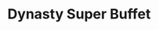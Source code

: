 ---
layout: place
title: "Dynasty Super Buffet"
permalink: /tennessee/nashville/dynasty-super-buffet.html
stateAbbr: TN
stateName: Tennessee
cityName: Nashville
seo:
  name: "Dynasty Super Buffet"
  type: Restaurant
  links: https://dynastysupertn.com/
description: "All-you-can-eat Asian spread (available for carry-out) plus hibachi grill, sushi & lunch specials. Dynasty Super Buffet serves delicious sushi in Nashville, Tennessee. Try fresh Japanese dishes for a great dining experience. Available for takeout, lunch, and dinner."
place_id: ChIJ40x90ttvZIgRjQvXyAmhU4Y
photos:
  - name: >-
      places/ChIJ40x90ttvZIgRjQvXyAmhU4Y/photos/AeeoHcIiXx4RpTBbrBPQw1di282gH1ISzASTHVL-M_0x-Ok6-rYI7K3UPlWHXZHFIpk9irMP2LCZyA2KNqjplBCacHyHrCbaboXWQ3K_aQUgU1XSXai3ML1zv4Ue3XGq4me8kebmKqep-qDfXFO4RmJzlltMYGGbC4DT9iJFovQJk1l7Cv2i4grCJmTvIovoTYT6MrqKFxGdlTH4tr8pQt-yGwItBb3yiHDEeHT8y04-T3ye7n63J5P4IbD0Oipu_L5LgDiicDljmBVf5CzsUwyBolZHhjzGaoHOpwxOUoGaT17U4PqWPyq5uZmOrk7cB4r_kVshaRGGhUDAxjCxS1RLd47rabX-oDNHyXG6o3MmI07D4HPAmhmZICnGqM6SAaOBA2ZgZ336X9ghJjxILSnhbweGrA5lrpd_iC5B5IEpmIsuInVd
    widthPx: 1920
    heightPx: 1080
    authorAttributions:
      - displayName: Eddie Frazier
        uri: https://maps.google.com/maps/contrib/108428604124709096393
        photoUri: >-
          https://lh3.googleusercontent.com/a-/ALV-UjXkUL-Gpp9IMG6XJjTvZGXdoLXvnRsLPPjfDK1AtkDiaLXL8iXi=s100-p-k-no-mo
    flagContentUri: >-
      https://www.google.com/local/imagery/report/?cb_client=maps_api_places.places_api&image_key=!1e10!2sCIHM0ogKEICAgICkn8yNoAE&hl=en-US
    googleMapsUri: >-
      https://www.google.com/maps/place//data=!3m4!1e2!3m2!1sCIHM0ogKEICAgICkn8yNoAE!2e10!4m2!3m1!1s0x88646fdbd27d4ce3:0x8653a109c8d70b8d
  - name: >-
      places/ChIJ40x90ttvZIgRjQvXyAmhU4Y/photos/AeeoHcKyCpypUg1IpS03qZRq0Rt3Lcm8Ic7GtEBw8LO39RE6FGXah9uma5rD9X9eG8Zz13S0TMPAhRcXs4cwiYK9Zpik2I1B0flEYMcqHwCq6Gs2JLsDZ0Bv8SWwW0Pww8-MaBur39HPpPwjDQdzbPHu-LMcbmXEZYkkCd2XGyO2AGLzJ2sPo70wrrPI0Rr1PL6YVQpPy9Do_gpc9WiYiHhsKkSENdxBjdblfvOsX3ozSK7puO4Z7yG4iuuZ4trECxrcpxf6k3mdHu_mGD35KPQsXrTyHprVK16BiDOlfsIi-7CGGr02IeZTMz5tS4y_xAsrj7puX7jGr-4-VHL3LxIONA5o0mqoTqlF9V1dwlUpwPC6Zymw1kmgUcJT7v8N9ZbY8ZUVZoUnhbTVLQL1CKTU10BHqFf8Yk2pRC9SzagnLrzwUJ0
    widthPx: 4000
    heightPx: 3000
    authorAttributions:
      - displayName: SpcT0rres
        uri: https://maps.google.com/maps/contrib/115303175340600413536
        photoUri: >-
          https://lh3.googleusercontent.com/a-/ALV-UjUDeYXIr1G5RG7-CqZUrGIXBeXAyv_EnVS4Z6qHzzWvF8TfrVGT=s100-p-k-no-mo
    flagContentUri: >-
      https://www.google.com/local/imagery/report/?cb_client=maps_api_places.places_api&image_key=!1e10!2sCIHM0ogKEICAgIDdo-yE9wE&hl=en-US
    googleMapsUri: >-
      https://www.google.com/maps/place//data=!3m4!1e2!3m2!1sCIHM0ogKEICAgIDdo-yE9wE!2e10!4m2!3m1!1s0x88646fdbd27d4ce3:0x8653a109c8d70b8d
  - name: >-
      places/ChIJ40x90ttvZIgRjQvXyAmhU4Y/photos/AeeoHcKom9TzXWHXr9Knw0mwzY6Flnm8Lui-rN7y8uttnRLfe1Ggpgu4B3yID6x-zFGLh1jpr68qxGU4_Aj-S3cU84s_xflbhjOgmo7PF7utKh6YPhqDvc1E-8Ff47nAYiY9piCQOcyTnrh9foNnBsVR2BR_HOHY6VuQZi1sDP9sQSWPRRRDvTl7M3SIYCE0ZErvoutGY2WdRt8z2WvWDSraj07gtXSLU-z3EWHZ8n2HyYgDdECTtAIvJUS4SnlWgFNok9L_9ZZlFI8qHL0etit4f5ObCkBhZESwCWFx7ZQx6hIiew0AAFgsnWpjsN0y0RQspcE-mVPBC1cy9nTUNwDeIMU--krxX7coJaFZTN5vIfKM-p0D9PAcPsB1NM-UHA5h-UpLrGbENqYBzWyDVvtJoOTh5dS7C8T1o3TvDMbf1LPYKQ
    widthPx: 3060
    heightPx: 4080
    authorAttributions:
      - displayName: Adebiyi Lawal
        uri: https://maps.google.com/maps/contrib/106674702740888728827
        photoUri: >-
          https://lh3.googleusercontent.com/a/ACg8ocL4lxpZnWC1uwMqAvBi6iaes8AvlJzFwDNjBwnfW1Tljc0bEg=s100-p-k-no-mo
    flagContentUri: >-
      https://www.google.com/local/imagery/report/?cb_client=maps_api_places.places_api&image_key=!1e10!2sCIHM0ogKEICAgICvouLUEg&hl=en-US
    googleMapsUri: >-
      https://www.google.com/maps/place//data=!3m4!1e2!3m2!1sCIHM0ogKEICAgICvouLUEg!2e10!4m2!3m1!1s0x88646fdbd27d4ce3:0x8653a109c8d70b8d
  - name: >-
      places/ChIJ40x90ttvZIgRjQvXyAmhU4Y/photos/AeeoHcLkQVT8uRPacBAFsBLVgZZL7EWGO2FzQB4QPvMMdhtDlPmA2LaPGIviz-MaJ7MURqqQfFgzP8zWO1heR0pbnY_uD3FYtyg0ZHc79BaVRB1Y6v9gXD-S7ZjETJXfnUhp9i_ZVrTNGQCSexbLAZTbA6eES81b3bChTXB4Qhu4uwcqJt5HwoYsND1Lg75Otc7uDANtNOqrpK8v6u093Esuib89P66hGou3zWVYT0kfx3qA5X1oaiGr63xYwT2rS6msXUjhuS5dJBZErOrN5Z65EJ9rWUCvPXsdkJivzRPYML8AF9j_pCHdi4MLdJjZf827nvztMhPhncPpCK19bCHHRR88o6U6JIk1S66VfQO-Kct4a4cYQ_0V8C3M41EZFwXLIGURQZffmsIdRxxCFspmyh0Lcr0Z4QBFOEyiLsqb48CGo2U
    widthPx: 3024
    heightPx: 4032
    authorAttributions:
      - displayName: K Wells
        uri: https://maps.google.com/maps/contrib/105241449661937953060
        photoUri: >-
          https://lh3.googleusercontent.com/a-/ALV-UjWhhn_kcdCznQNnL2uDGkJh0v2kZBT__a3c86xgzkKUIK4mxqY=s100-p-k-no-mo
    flagContentUri: >-
      https://www.google.com/local/imagery/report/?cb_client=maps_api_places.places_api&image_key=!1e10!2sCIHM0ogKEICAgICeuIm_kQE&hl=en-US
    googleMapsUri: >-
      https://www.google.com/maps/place//data=!3m4!1e2!3m2!1sCIHM0ogKEICAgICeuIm_kQE!2e10!4m2!3m1!1s0x88646fdbd27d4ce3:0x8653a109c8d70b8d
  - name: >-
      places/ChIJ40x90ttvZIgRjQvXyAmhU4Y/photos/AeeoHcINpNhERe-oBReA1xciXhzsGxe05fz85Hx2JCs3dlRYTAHbVoGGO0RcEWA_U3h-u5u1hZN9qEwlrdb5e3jLXdqKSX2X3laWHtAEt-1yATBKGRff8VUMcwcKgfXe9IWeCpw_6LOqo5y92aWXSqF5nPNvkqTnJzfpuJiUkw-ZyyI3OgHHhgiot0MtvuxoefslNnplWTK0BhOQ0YVUoRRL4t7rhnZsQreDkLgHjwZStRafSVHdMA8LtPwVp_vCHPN8ubo0JCCkphl9Fs2vZKJmqr-dYMD7OAby02Bs5_ISC2IyMihCCjMnk_xqEFwW1DAWbY3rkTqLMwr3UIRuSHUqKF4zhBSXOQZOvnX0_45aFPgHyp1jkvU-e54_bemyMJRIxol7fskDrK0wjluTpMYdgx3kV0HlS9P5sSsbphgkPoCwr-3R
    widthPx: 3060
    heightPx: 4080
    authorAttributions:
      - displayName: Adebiyi Lawal
        uri: https://maps.google.com/maps/contrib/106674702740888728827
        photoUri: >-
          https://lh3.googleusercontent.com/a/ACg8ocL4lxpZnWC1uwMqAvBi6iaes8AvlJzFwDNjBwnfW1Tljc0bEg=s100-p-k-no-mo
    flagContentUri: >-
      https://www.google.com/local/imagery/report/?cb_client=maps_api_places.places_api&image_key=!1e10!2sCIHM0ogKEICAgICvooLLuAE&hl=en-US
    googleMapsUri: >-
      https://www.google.com/maps/place//data=!3m4!1e2!3m2!1sCIHM0ogKEICAgICvooLLuAE!2e10!4m2!3m1!1s0x88646fdbd27d4ce3:0x8653a109c8d70b8d
  - name: >-
      places/ChIJ40x90ttvZIgRjQvXyAmhU4Y/photos/AeeoHcIn2qY3q-ICLame9IiGZ2Z6ZV83fZEcGXt34VbWiFKzc87gT83o-KR_Ry3OUFw1MPOvMIeLGkmvdEuvDdpg-7Zec7KBOxJD4NvxpNGC0TPl_GZacF4YjbxuHcygj5fROyw4vy6Sb1kwLunjky_kluU_lIZT-whFINybYCr4XQCnaF8HFJYhMpx2cGr0a-bReEmUfWpasdbgsvmMeuxIn4GfHzN7JsMdRwvNwZuGL3MwyJ8CSJajyF_2A0U5vHXiEPJkFS96dT5r4-W4cS3mgIMm1kQf_N4XeGxFN1_A7xeZt14hHvYgDuWYdDHCXEXW1t4jc_4p87pzNHojBtjCQQxZU6nkIMgsbBB7HQsxk2KAYLgBOClBZWJxBNPTUfb1bQETGZ2dGarBX9L9cZ_9tfHWKCr0qOcCQQh_RsGSlFNvaQ
    widthPx: 3024
    heightPx: 4032
    authorAttributions:
      - displayName: Jose Angel Ardon Salguero
        uri: https://maps.google.com/maps/contrib/114938299731367442317
        photoUri: >-
          https://lh3.googleusercontent.com/a-/ALV-UjWAQuysOOnGXDR0nOKw1mFkLRM2BMbM-rOwvuT1gISuDpFq3f_J=s100-p-k-no-mo
    flagContentUri: >-
      https://www.google.com/local/imagery/report/?cb_client=maps_api_places.places_api&image_key=!1e10!2sCIHM0ogKEICAgICLqqO6Zw&hl=en-US
    googleMapsUri: >-
      https://www.google.com/maps/place//data=!3m4!1e2!3m2!1sCIHM0ogKEICAgICLqqO6Zw!2e10!4m2!3m1!1s0x88646fdbd27d4ce3:0x8653a109c8d70b8d
  - name: >-
      places/ChIJ40x90ttvZIgRjQvXyAmhU4Y/photos/AeeoHcJn_T1ooVz-g-dUBK32c2vbDuJ4fIK5skxkOVSlI1KF93Zs6yN9CoJkuL0U-FV4VuZRVp5jYZt_m-DrET2sjhvgl6lawBpVBXbyrxBLP-cZjNNWDBloBxUVex6qVoW-EaKqJ89jjJbj6ILxqX9soNfgub4CNKaNAgGH_gAeTQNgnQePxaCE62pC6aBbHspTvmyRbZE4-wCEBezgNkDS9tnak3pPV6Vl3cOFvFPMaMCEbkzolpRX7UI5zF4lU65s_dGXL73OHVyA43okpW9Q4SGON51hB5JReBZ45UBQVePdjd9t1MqtAZ2Mp3evqiwC7hW7IJQ9v0LyJPggM-bU3Q_o7LFNMmjr6BwkTMbL8OpNYX8j-CGnzZRgrDgL4LJ5bBsKpUIrbPoDslSb11XmDXKSar84VXJQ8cQLFEnqDUY
    widthPx: 4032
    heightPx: 1960
    authorAttributions:
      - displayName: Dawn Reynolds
        uri: https://maps.google.com/maps/contrib/117536001526012295763
        photoUri: >-
          https://lh3.googleusercontent.com/a-/ALV-UjWHDmaIfxAhG5YdHsdoIn_LvFirxeFNtrxVmSH_WFsqbLxaLYDY=s100-p-k-no-mo
    flagContentUri: >-
      https://www.google.com/local/imagery/report/?cb_client=maps_api_places.places_api&image_key=!1e10!2sCIHM0ogKEICAgICm1d-1EA&hl=en-US
    googleMapsUri: >-
      https://www.google.com/maps/place//data=!3m4!1e2!3m2!1sCIHM0ogKEICAgICm1d-1EA!2e10!4m2!3m1!1s0x88646fdbd27d4ce3:0x8653a109c8d70b8d
  - name: >-
      places/ChIJ40x90ttvZIgRjQvXyAmhU4Y/photos/AeeoHcIwiumABlWqgv9ijohuPQ7hGKdF91D8Nvrr6dalZ2kM9odW1IbFnCHrEWo0BDLJJ_J79Zhr6MmZcwd6NQ56vgNMbSOw5NKylAW_SlyCIz9PyfmR14L7PACvhvYy0bzFX9KadXqCS9ozen8sNjboEYV0ZMwqjVEJoH5IQxx6XGlHLbm_SZKT63oMcidPBtbDCsWdMYRuQVpo6JXyegSD7jTdudIV1bFkgsRM7plvOkQ3zLUi-aztI2orw2S71vGGy7zWdYLF9FYJnHK0YmEtifZX5gyxk36ohSDxVxZA5ixJQvmrhfFZY9ILDgoTEgrtg9HZ8KZzt1W4kSGmBWG2n7Mnsts1Zf7QF1AcnVikv86naQ6Yh6ssMNn2kdUP1BBaBTxQ7VhJI_Dp_iPtIbeXYA7PCVqTW2GHO8T4aISiFIHKyKJ4
    widthPx: 3024
    heightPx: 4032
    authorAttributions:
      - displayName: Erika Calderon
        uri: https://maps.google.com/maps/contrib/105042653365305170753
        photoUri: >-
          https://lh3.googleusercontent.com/a/ACg8ocLw29IAkZE1e-b6oqyeRidAp5Qp10Nx9z8nSsYFAOOsdI9obQ=s100-p-k-no-mo
    flagContentUri: >-
      https://www.google.com/local/imagery/report/?cb_client=maps_api_places.places_api&image_key=!1e10!2sCIHM0ogKEICAgICOhMWFxQE&hl=en-US
    googleMapsUri: >-
      https://www.google.com/maps/place//data=!3m4!1e2!3m2!1sCIHM0ogKEICAgICOhMWFxQE!2e10!4m2!3m1!1s0x88646fdbd27d4ce3:0x8653a109c8d70b8d
  - name: >-
      places/ChIJ40x90ttvZIgRjQvXyAmhU4Y/photos/AeeoHcKb5nWmaSNgRy3W13zI-CHIviCLL4ZtMixkazoDk8ZEygnv4cDki3zJYL__z9LOFTGggGHlNznhYq9UzFgfXjUM2PTD1I_Ye7em4C7xR3HTWYO41__UGY_vV11M6LfGqgvbEf2pAxq6pbhKGwtFVnhwPnQ4aGiQyFbpMNj1t0auifj5UuivHDZfTXn7gPiNhU_Q4GEbuTX3z9xSeTSdH-jELH_m2mTP_Nsq-yA29_p4d7IqOpfKKoJ96Nn231N3_6veqW5VjDTWJnfOWAAKS05DicrQtMZG-XXB5YOGLm_eqfByMh-LnJg6rOib7Nm7pchCJy8yIIbSFCGQ8q-xTMLg5YPsMoNh4AfSue9woo1u0My9GtV40Ys3dvTudLFrD8B047ogFcE_ZXw6FR5UlefkJFiv08gWzZ5FeXmzSm_UZmzt
    widthPx: 3072
    heightPx: 3072
    authorAttributions:
      - displayName: S Knox
        uri: https://maps.google.com/maps/contrib/110440161970483488061
        photoUri: >-
          https://lh3.googleusercontent.com/a/ACg8ocLdWu1Y6cEwuRCu3WEpagYwW0S0yxhqItsUfK0VZuY88OXGOg=s100-p-k-no-mo
    flagContentUri: >-
      https://www.google.com/local/imagery/report/?cb_client=maps_api_places.places_api&image_key=!1e10!2sCIHM0ogKEICAgIDH0Pvu1gE&hl=en-US
    googleMapsUri: >-
      https://www.google.com/maps/place//data=!3m4!1e2!3m2!1sCIHM0ogKEICAgIDH0Pvu1gE!2e10!4m2!3m1!1s0x88646fdbd27d4ce3:0x8653a109c8d70b8d
  - name: >-
      places/ChIJ40x90ttvZIgRjQvXyAmhU4Y/photos/AeeoHcLSl4hcZnM47B5hPvNiuxr1cC_P6XVRxiE3NMaznyRmOPpKcbOgfJzYpa3MdgIB4ZuR7dhTUaZBSe7nZsSQvYcEO70TQCmja18h7-FqrLp74XBaz8pcipDETEY7mKp0nA5UiOIuEXBXMNsENEME0wamE9V0r_-D4gO8CXZol39g0H1WOoAZLHa3cbfaR1wsrjlPvc5fFYmRkLHhCHrG2iE3UOY7UM2mSdhQPK7a8c6wu_bvf-Tl94RoKWzlIGVgxxWmWkOB0mHeGD_nq-58TjL1dVTHS2VpyUfPBE8IVWVu67Iao6QjzLiy4kzIbTox-D0NOS_VYGTuIJ1X47-_L_Gk9YTmtbH249P3hnBmVrmf3RmqMho4OWMYkiqRgWEkDWM5ARH8Hl9ca0byQufH7G6DBDwPgLfUBzdJKUMBk_ccSp0Y
    widthPx: 4160
    heightPx: 3120
    authorAttributions:
      - displayName: Lucky Blackwell
        uri: https://maps.google.com/maps/contrib/105438079698732441867
        photoUri: >-
          https://lh3.googleusercontent.com/a-/ALV-UjUtSplgAjIEVqHn2iofz9u0aMUHX_Ydzsxiijn6mvkgoiTvuJFSkg=s100-p-k-no-mo
    flagContentUri: >-
      https://www.google.com/local/imagery/report/?cb_client=maps_api_places.places_api&image_key=!1e10!2sCIHM0ogKEICAgIDKsNfLpwE&hl=en-US
    googleMapsUri: >-
      https://www.google.com/maps/place//data=!3m4!1e2!3m2!1sCIHM0ogKEICAgIDKsNfLpwE!2e10!4m2!3m1!1s0x88646fdbd27d4ce3:0x8653a109c8d70b8d
address: 5433 Nolensville Pk, Nashville, TN 37211, USA
street: 5433 Nolensville Pk
city: Nashville
state: TN
zip: '37211'
country: USA
neighborhood: Townhomes of Shadow Glen
latitude: '36.050177'
longitude: '-86.715377'
accessibility_options:
  wheelchairAccessibleParking: true
  wheelchairAccessibleEntrance: true
  wheelchairAccessibleRestroom: true
  wheelchairAccessibleSeating: true
business_status: OPERATIONAL
name: Dynasty Super Buffet
google_maps_links:
  directionsUri: >-
    https://www.google.com/maps/dir//''/data=!4m7!4m6!1m1!4e2!1m2!1m1!1s0x88646fdbd27d4ce3:0x8653a109c8d70b8d!3e0
  placeUri: https://maps.google.com/?cid=9679257087545641869
  writeAReviewUri: >-
    https://www.google.com/maps/place//data=!4m3!3m2!1s0x88646fdbd27d4ce3:0x8653a109c8d70b8d!12e1
  reviewsUri: >-
    https://www.google.com/maps/place//data=!4m4!3m3!1s0x88646fdbd27d4ce3:0x8653a109c8d70b8d!9m1!1b1
  photosUri: >-
    https://www.google.com/maps/place//data=!4m3!3m2!1s0x88646fdbd27d4ce3:0x8653a109c8d70b8d!10e5
primary_type: Chinese Restaurant
opening_hours:
  regular: null
  current: null
secondary_opening_hours:
  regular:
    weekdayDescriptions: null
    type: null
  current:
    weekdayDescriptions: null
    type: null
phone: (615) 832-5528
price_level: PRICE_LEVEL_INEXPENSIVE
price_range: $10 &ndash; $20
rating: '3.6'
rating_count: 0
website: https://dynastysupertn.com/
reviews:
  - name: >-
      places/ChIJ40x90ttvZIgRjQvXyAmhU4Y/reviews/ChdDSUhNMG9nS0VJQ0FnTUNJLTRQWXJBRRAB
    relativePublishTimeDescription: a week ago
    rating: 4
    text:
      text: >-
        Food was "okay"! Lots of choices. Better if you like seafood, clams
        oysters squid fish shrimp. Good choices of desserts, not much salad
        choices. Most dishes not marked so hard to know what it is. Food not
        hot.

        Staff friendly and helpful.
      languageCode: en
    originalText:
      text: >-
        Food was "okay"! Lots of choices. Better if you like seafood, clams
        oysters squid fish shrimp. Good choices of desserts, not much salad
        choices. Most dishes not marked so hard to know what it is. Food not
        hot.

        Staff friendly and helpful.
      languageCode: en
    authorAttribution:
      displayName: Linda Carol Brown Hamm
      uri: https://www.google.com/maps/contrib/117077912962078351827/reviews
      photoUri: >-
        https://lh3.googleusercontent.com/a-/ALV-UjU55S9bunjH036Le5KnpUWTcHfCmH-3EO232mKqNQL2-49ejsLg8Q=s128-c0x00000000-cc-rp-mo-ba3
    publishTime: '2025-04-05T01:35:33.820668Z'
    flagContentUri: >-
      https://www.google.com/local/review/rap/report?postId=ChdDSUhNMG9nS0VJQ0FnTUNJLTRQWXJBRRAB&d=17924085&t=1
    googleMapsUri: >-
      https://www.google.com/maps/reviews/data=!4m6!14m5!1m4!2m3!1sChdDSUhNMG9nS0VJQ0FnTUNJLTRQWXJBRRAB!2m1!1s0x88646fdbd27d4ce3:0x8653a109c8d70b8d
  - name: >-
      places/ChIJ40x90ttvZIgRjQvXyAmhU4Y/reviews/ChdDSUhNMG9nS0VJQ0FnTURnOG9tV21nRRAB
    relativePublishTimeDescription: a month ago
    rating: 2
    text:
      text: >-
        Well, I'm still searching for my favorite Chinese buffet in Antioch.
        This one left a lot to be desired.

        #1) service was ok but there was the fact I waited the whole meal to see
        my server one time. They brought my sweet tea with like 3 ice cubes in
        it so it was warm-cool at best lol waited the whole meal for a refill
        without seeing the waitress.

        #2) the food offered is a very wide variety from seafood to hibachi to
        fried foods to stir fried foods to sushi. However this is one of those
        situations where you'd rather a restaurant pick 2 or 3 things and excel
        at those three things instead of serving everything and none of them are
        any good...

        The hibachi ingredients seemed fresh and well stocked. However I'm not a
        big fan of hibachi, so I didn't order any. However, if you like hibachi
        it seems like this may be one spot you happen to like.

        The fried foods were OK but mostly stale or burnt and we went at lunch
        time. I'm including a picture of some chicken on a stick I wanted to try
        but it was no good.

        The fried chicken pieces with sweet n sour sauce was the only thing my
        husband found to enjoy.

        I liked the fried rice and some veggie options. I got along ok with the
        desserts that were offered but I noticed several things: the ice cream
        spoon cleaning sink was barely running and looked like it hadn't been
        cleaned all day. They didn't have bowls by the ice cream so people were
        stuffing sauce cups with ice cream and it was getting messy.

        The sushi was ok looking and I might have partaken if the Wasabi had
        looked freshly prepared instead of in it's separating state. The fried
        sushi was so stale it was gross I had to spit it out. I realized why
        when I rounded the corner and saw 5 whole rolls of fried sushi sitting
        in a bowl on top of ice. Not freshly prepared. 🤢

        #3) The floors and lower walls were dirty, chairs sticky and the
        bathrooms needed attention. We will not be back to this buffet.

        When we checked out the lady at the register did not even ask how our
        meal was or conversate. 😒 sorely disappointed.
      languageCode: en
    originalText:
      text: >-
        Well, I'm still searching for my favorite Chinese buffet in Antioch.
        This one left a lot to be desired.

        #1) service was ok but there was the fact I waited the whole meal to see
        my server one time. They brought my sweet tea with like 3 ice cubes in
        it so it was warm-cool at best lol waited the whole meal for a refill
        without seeing the waitress.

        #2) the food offered is a very wide variety from seafood to hibachi to
        fried foods to stir fried foods to sushi. However this is one of those
        situations where you'd rather a restaurant pick 2 or 3 things and excel
        at those three things instead of serving everything and none of them are
        any good...

        The hibachi ingredients seemed fresh and well stocked. However I'm not a
        big fan of hibachi, so I didn't order any. However, if you like hibachi
        it seems like this may be one spot you happen to like.

        The fried foods were OK but mostly stale or burnt and we went at lunch
        time. I'm including a picture of some chicken on a stick I wanted to try
        but it was no good.

        The fried chicken pieces with sweet n sour sauce was the only thing my
        husband found to enjoy.

        I liked the fried rice and some veggie options. I got along ok with the
        desserts that were offered but I noticed several things: the ice cream
        spoon cleaning sink was barely running and looked like it hadn't been
        cleaned all day. They didn't have bowls by the ice cream so people were
        stuffing sauce cups with ice cream and it was getting messy.

        The sushi was ok looking and I might have partaken if the Wasabi had
        looked freshly prepared instead of in it's separating state. The fried
        sushi was so stale it was gross I had to spit it out. I realized why
        when I rounded the corner and saw 5 whole rolls of fried sushi sitting
        in a bowl on top of ice. Not freshly prepared. 🤢

        #3) The floors and lower walls were dirty, chairs sticky and the
        bathrooms needed attention. We will not be back to this buffet.

        When we checked out the lady at the register did not even ask how our
        meal was or conversate. 😒 sorely disappointed.
      languageCode: en
    authorAttribution:
      displayName: jasiel lovell
      uri: https://www.google.com/maps/contrib/110992366119666138725/reviews
      photoUri: >-
        https://lh3.googleusercontent.com/a-/ALV-UjUyZCX6JLYFMjZwW9CdKk2BuCoEJ87S8hW1ZNbqPCM4QXn4cn79=s128-c0x00000000-cc-rp-mo-ba4
    publishTime: '2025-02-23T21:30:17.463927Z'
    flagContentUri: >-
      https://www.google.com/local/review/rap/report?postId=ChdDSUhNMG9nS0VJQ0FnTURnOG9tV21nRRAB&d=17924085&t=1
    googleMapsUri: >-
      https://www.google.com/maps/reviews/data=!4m6!14m5!1m4!2m3!1sChdDSUhNMG9nS0VJQ0FnTURnOG9tV21nRRAB!2m1!1s0x88646fdbd27d4ce3:0x8653a109c8d70b8d
  - name: >-
      places/ChIJ40x90ttvZIgRjQvXyAmhU4Y/reviews/ChZDSUhNMG9nS0VJQ0FnSURmbVBuMlVBEAE
    relativePublishTimeDescription: 3 months ago
    rating: 2
    text:
      text: >-
        I recently visited Dynasty Buffet, and while my experience had some
        positives, it also left room for improvement. The standout aspect of
        this restaurant was the service—absolutely amazing! The staff was
        attentive, friendly, and quick to assist with anything we needed. Their
        professionalism and hospitality definitely elevated the visit. The
        prices were also very reasonable, making it a budget-friendly dining
        option.


        However, the food quality did not quite match the excellent service.
        Many of the dishes seemed slightly old and were served lukewarm rather
        than hot. While the variety of options was impressive, the lack of
        freshness detracted from the overall enjoyment of the meal. If the food
        had been served warm and tasted fresher, this buffet could easily have
        earned a 4.5-star rating.


        That said, Dynasty Buffet has the potential to be a fantastic spot with
        just a little more focus on maintaining food quality and temperature.
        I’d still recommend it for those looking for affordable dining with
        excellent service, but I’d advise going during peak hours to increase
        the chances of fresher food. With a few improvements, this restaurant
        could truly stand out. For now, I’d rate it 3.5 out of 5 stars.
      languageCode: en
    originalText:
      text: >-
        I recently visited Dynasty Buffet, and while my experience had some
        positives, it also left room for improvement. The standout aspect of
        this restaurant was the service—absolutely amazing! The staff was
        attentive, friendly, and quick to assist with anything we needed. Their
        professionalism and hospitality definitely elevated the visit. The
        prices were also very reasonable, making it a budget-friendly dining
        option.


        However, the food quality did not quite match the excellent service.
        Many of the dishes seemed slightly old and were served lukewarm rather
        than hot. While the variety of options was impressive, the lack of
        freshness detracted from the overall enjoyment of the meal. If the food
        had been served warm and tasted fresher, this buffet could easily have
        earned a 4.5-star rating.


        That said, Dynasty Buffet has the potential to be a fantastic spot with
        just a little more focus on maintaining food quality and temperature.
        I’d still recommend it for those looking for affordable dining with
        excellent service, but I’d advise going during peak hours to increase
        the chances of fresher food. With a few improvements, this restaurant
        could truly stand out. For now, I’d rate it 3.5 out of 5 stars.
      languageCode: en
    authorAttribution:
      displayName: Pasha Serrac
      uri: https://www.google.com/maps/contrib/114142978171133453190/reviews
      photoUri: >-
        https://lh3.googleusercontent.com/a-/ALV-UjXq_uLY3VupckxY6LJwj5ab1vFH4ebMfqEEJ-1gRNSS6dpPjaTO=s128-c0x00000000-cc-rp-mo-ba5
    publishTime: '2025-01-03T20:27:06.313827Z'
    flagContentUri: >-
      https://www.google.com/local/review/rap/report?postId=ChZDSUhNMG9nS0VJQ0FnSURmbVBuMlVBEAE&d=17924085&t=1
    googleMapsUri: >-
      https://www.google.com/maps/reviews/data=!4m6!14m5!1m4!2m3!1sChZDSUhNMG9nS0VJQ0FnSURmbVBuMlVBEAE!2m1!1s0x88646fdbd27d4ce3:0x8653a109c8d70b8d
  - name: >-
      places/ChIJ40x90ttvZIgRjQvXyAmhU4Y/reviews/ChdDSUhNMG9nS0VJQ0FnSUQzMTh6cW9nRRAB
    relativePublishTimeDescription: 4 months ago
    rating: 5
    text:
      text: >-
        Dynasty Super Buffet offers an exceptional dining experience at a great
        value! The service was friendly, quick, and attentive, making the meal
        even more enjoyable. The food was delicious with a wide variety of
        options, ensuring there's something for everyone. Parking was convenient
        and hassle-free, adding to the overall positive experience. Highly
        recommend for a satisfying and affordable meal!
      languageCode: en
    originalText:
      text: >-
        Dynasty Super Buffet offers an exceptional dining experience at a great
        value! The service was friendly, quick, and attentive, making the meal
        even more enjoyable. The food was delicious with a wide variety of
        options, ensuring there's something for everyone. Parking was convenient
        and hassle-free, adding to the overall positive experience. Highly
        recommend for a satisfying and affordable meal!
      languageCode: en
    authorAttribution:
      displayName: stephen abbott
      uri: https://www.google.com/maps/contrib/114459332567556526685/reviews
      photoUri: >-
        https://lh3.googleusercontent.com/a/ACg8ocLvJJt1ru3-75LiLNEAZz5giRN6PjY-oVm3DIL-8lAHN8Ssvw=s128-c0x00000000-cc-rp-mo-ba3
    publishTime: '2024-11-19T20:37:18.466740Z'
    flagContentUri: >-
      https://www.google.com/local/review/rap/report?postId=ChdDSUhNMG9nS0VJQ0FnSUQzMTh6cW9nRRAB&d=17924085&t=1
    googleMapsUri: >-
      https://www.google.com/maps/reviews/data=!4m6!14m5!1m4!2m3!1sChdDSUhNMG9nS0VJQ0FnSUQzMTh6cW9nRRAB!2m1!1s0x88646fdbd27d4ce3:0x8653a109c8d70b8d
  - name: >-
      places/ChIJ40x90ttvZIgRjQvXyAmhU4Y/reviews/ChZDSUhNMG9nS0VJQ0FnSURqcVpmbk9BEAE
    relativePublishTimeDescription: 11 months ago
    rating: 5
    text:
      text: >-
        Great meal as always. Today power when out about 10 min into my meal.
        Staff never even flinched! I used light on my phone, but they quickly
        had lantern by the food. Service, as always, was great and food was hot.
        I will definitely go back.
      languageCode: en
    originalText:
      text: >-
        Great meal as always. Today power when out about 10 min into my meal.
        Staff never even flinched! I used light on my phone, but they quickly
        had lantern by the food. Service, as always, was great and food was hot.
        I will definitely go back.
      languageCode: en
    authorAttribution:
      displayName: Doug Akers
      uri: https://www.google.com/maps/contrib/110923834019994959890/reviews
      photoUri: >-
        https://lh3.googleusercontent.com/a-/ALV-UjUcOVeR2gWVYa8ISGfQxPVdmOdJZNym4PwH5JRviPg5s0Aff0BF=s128-c0x00000000-cc-rp-mo-ba3
    publishTime: '2024-05-04T20:36:15.655479Z'
    flagContentUri: >-
      https://www.google.com/local/review/rap/report?postId=ChZDSUhNMG9nS0VJQ0FnSURqcVpmbk9BEAE&d=17924085&t=1
    googleMapsUri: >-
      https://www.google.com/maps/reviews/data=!4m6!14m5!1m4!2m3!1sChZDSUhNMG9nS0VJQ0FnSURqcVpmbk9BEAE!2m1!1s0x88646fdbd27d4ce3:0x8653a109c8d70b8d
parking_options:
  freeParkingLot: true
  freeStreetParking: true
payment_options:
  acceptsCreditCards: true
  acceptsDebitCards: true
  acceptsCashOnly: false
  acceptsNfc: true
allow_dogs: null
curbside_pickup: false
delivery: false
dine_in: true
good_for_children: true
good_for_groups: true
good_for_sports: false
live_music: false
menu_for_children: true
outdoor_seating: false
reservable: true
restroom: true
serves_beer: false
serves_breakfast: false
serves_brunch: true
serves_cocktails: false
serves_coffee: true
serves_dinner: true
serves_dessert: true
serves_lunch: true
serves_vegetarian_food: true
serves_wine: false
takeout: true
update_category: essentials
summary: >-
  All-you-can-eat Asian spread (available for carry-out) plus hibachi grill,
  sushi & lunch specials.

---